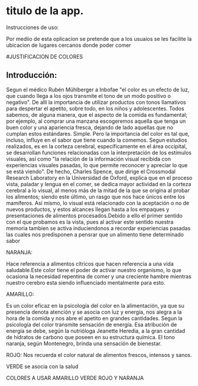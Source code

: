 # titulo de la app.


Instrucciones de uso:

Por mediio de esta oplicacion se pretende que a los usuaios se les facilite la ubicacion  de lugares cercanos donde poder comer





#JUSTIFICACION DE COLORES 

## Introducción:
Segun el médico Rubén Mühlberger a Inbofae "el color es un efecto de luz, que cuando llega a los ojos transmite el tono de un modo positivo o negativo". De allí la importancia de utilizar productos con tonos llamativos para despertar el apetito, sobre todo, en los niños y adolescentes.
Todos sabemos, de alguna manera, que el aspecto de la comida es fundamental; por ejemplo, al comprar una manzana escogeremos aquella que tenga un buen color y una apariencia fresca, dejando de lado aquellas que no cumplan estos estándares. Simple. Pero la importancia del color es tal que, incluso, influye en el sabor que tiene cuando la comemos. Segun estudios realizados, es en la corteza cerebral, específicamente en el área occipital, se desarrollan funciones relacionadas con la interpretación de los estímulos visuales, así como "la relación de la información visual recibida con experiencias visuales pasadas, lo que permite reconocer y apreciar lo que se está viendo". De hecho, Charles Spence, que dirige el Crossmodal Research Laboratory en la Universidad de Oxford, explica que en el proceso vista, paladar y lengua en el comer, se dedica mayor actividad en la corteza cerebral a lo visual, al menos más de la mitad de la que se origina al probar los alimentos; siendo este último, un rasgo que nos hace únicos entre los mamíferos.
Así mismo, lo visual está relacionado con la aceptación o no de nuevos productos, y estos alcances llegan hasta a los empaques y presentaciones de alimentos procesados.Debido a ello el primer sentido con el que probamos es la vista, pues al activar este sentido nuestra memoria tambien se activa induciendonos a recordar experiencias pasadas las cuales nos predisponen a pensrar que un alimento tiene determinado sabor


NARANJA:

 Hace referencia a alimentos cítricos que hacen referencia a una vida saludable.Este color tiene el poder de activar nuestro organismo, lo que ocasiona la necesidad repentina de comer y una  creciente hambre mientras nuestro cerebro esta siendo influenciado mentalmente para esto.


AMARILLO: 

Es un color eficaz en la psicología del color en la alimentación, ya que su presencia denota atención y se asocia con luz y energía, nos alegra a la hora de la comida y nos abre el apetito en grandes cantidades.
Segun la psicología del color transmite sensación de energía. Esa atribución de energía se debe, según la nutrióloga Jeanette Heredia, a la gran cantidad de hidratos de carbono que poseen en su estructura química. El tono naranja, según Montenegro, brinda una sensación de bienestar. 

ROJO:
Nos recuerda el color natural de alimentos frescos, intensos y sanos.

VERDE
se asocia con la salud

COLORES A USAR AMARILLO VERDE ROJO Y NARANJA

